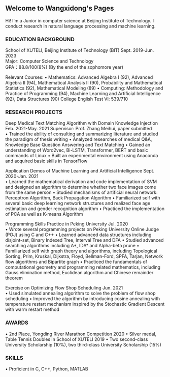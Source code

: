 ## Welcome to Wangxidong's Pages

Hi! I’m a Junior in computer science at Beijing Institute of Technology. I conduct research in natural language processing and machine learning. 

### EDUCATION BACKGROUND
School of XUTELI, Beijing Institute of Technology (BIT)                       Sept. 2019-Jun. 2023                                  
Major: Computer Science and Technology   
GPA：88.8/100(8%) (By the end of the sophomore year)                                                                                                                           

Relevant Courses: 
•	Mathematics: Advanced Algebra I (92), Advanced Algebra II (94), Mathematical Analysis II (90), Probability and Mathematical Statistics (92), Mathematical Modeling (89)
•	Computing: Methodology and Practice of Programming (94), Machine Learning and Artificial Intelligence (92), Data Structures (90)
College English Test Ⅵ: 539/710

### RESEARCH PROJECTS
Deep Medical Text Matching Algorithm with Domain Knowledge Injection          Feb. 2021-May. 2021
Supervisor: Prof. Zhang Meihui, paper submitted                                
•	Trained the ability of consulting and summarizing literature and studied the paradigm of thesis writing
•	Analyzed researches of medical Q&A, Knowledge Base Question Answering and Text Matching
•	Gained an understanding of Word2vec, Bi-LSTM, Transformer, BERT and basic commands of Linux
•	Built an experimental environment using Anaconda and acquired basic skills in TensorFlow

Application Demos of Machine Learning and Artificial Intelligence             Sept. 2020-Jan. 2021                
•	Learned the mathematical derivation and code implementation of SVM and designed an algorithm to determine whether two face images come from the same person
•	Studied mechanisms of artificial neural network: Perceptron Algorithm, Back Propagation Algorithm
•	Familiarized self with several basic deep learning network structures and realized face age estimation and gender recognition algorithm
•	Practiced the implementation of PCA as well as K-means Algorithm

Programming Skills Practice in Peking University                              Jul. 2020                                 
•	Wrote several programming projects on Peking University Online Judge (POJ) using C and C++
•	Learned advanced data structures including disjoint-set, Binary Indexed Tree, Interval Tree and DFA
•	Studied advanced searching algorithms including A*, IDA* and Alpha-beta prune
•	Familiarized self with graph theory and algorithms, including Topological Sorting, Prim, Kruskal, Dijkstra, Floyd, Bellman-Ford, SPFA, Tarjan, Network flow algorithms and Bipartite graph
•	Practiced the fundamentals of computational geometry and programming related mathematics, including Gauss elimination method, Euclidean algorithm and Chinese remainder theorem

Exercise on Optimizing Flow Shop Scheduling                                   Jun. 2021                                                   
•	Used simulated annealing algorithm to solve the problem of flow shop scheduling
•	Improved the algorithm by introducing cosine annealing with temperature restart mechanism inspired by the Stochastic Gradient Descent with warm restart method


### AWARDS 

•	2nd Place, Yongding River Marathon Competition                                        2020
•	Silver medal, Table Tennis Doubles in School of XUTELI                                2019
•	Two second-class University Scholarship (10%), two third-class University Scholarship (15%)    

### SKILLS                                                                                                              
•	Proficient in C, C++, Python, MATLAB

